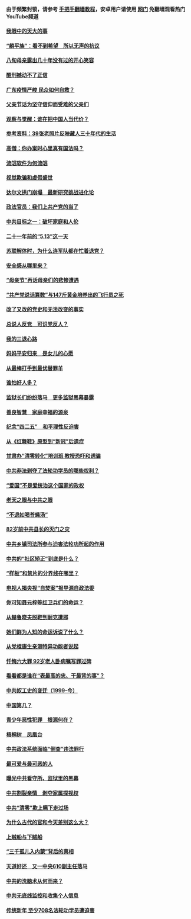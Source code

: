 #### 由于频繁封锁，请参考 [手把手翻墙教程](https://github.com/gfw-breaker/guides/wiki/)，安卓用户请使用 [网门](https://github.com/gfw-breaker/nogfw/blob/master/dl.md?t=07040101) 免翻墙观看热门YouTube频道 

#### [我眼中的天大的事](../pages/19/427619.md?t=07040101) 

#### [“躺平族”：看不到希望　所以无声的抗议](../pages/19/427464.md?t=07040101) 

#### [八旬母亲露出几十年没有过的开心笑容](../pages/19/427429.md?t=07040101) 

#### [酷刑撼动不了正信](../pages/19/427414.md?t=07040101) 

#### [广东疫情严峻 民众如何自救？](../pages/19/427311.md?t=07040101) 

#### [父亲节话为坚守信仰而受难的父亲们](../pages/19/427033.md?t=07040101) 

#### [观察与觉醒：谁在把中国人当代价？](../pages/19/426987.md?t=07040101) 

#### [参考资料：39张老照片反映藏人三十年代的生活](../pages/19/426471.md?t=07040101) 

#### [高僧：你办案时心里真有国法吗？](../pages/19/426530.md?t=07040101) 

#### [流氓软件为何流氓](../pages/19/426531.md?t=07040101) 

#### [视觉欺骗和虚假盛世](../pages/19/426443.md?t=07040101) 

#### [达尔文拱门崩塌　最新研究挑战进化论](../pages/19/426009.md?t=07040101) 

#### [政法官员：我们上共产党的当了](../pages/19/425351.md?t=07040101) 

#### [中共目标之一：破坏家庭和人伦](../pages/19/424454.md?t=07040101) 

#### [二十一年前的“5.13”这一天](../pages/19/424814.md?t=07040101) 

#### [苏联解体时，为什么连军队都在忙着退党？](../pages/19/424335.md?t=07040101) 

#### [安全感从哪里来？](../pages/19/424336.md?t=07040101) 

#### [“母亲节”再话母亲们的悲惨遭遇](../pages/19/424234.md?t=07040101) 

#### [“共产党说话算数”与147斤黄金培养出的飞行员之死](../pages/19/424115.md?t=07040101) 

#### [改了又改的党史和无法改变的事实](../pages/19/424037.md?t=07040101) 

#### [总说人反党　可识党反人？](../pages/19/423820.md?t=07040101) 

#### [我的三退心路](../pages/19/423876.md?t=07040101) 

#### [妈妈平安归来　是女儿的心愿](../pages/19/423947.md?t=07040101) 

#### [从最棒打手到最优替罪羊](../pages/19/423819.md?t=07040101) 

#### [谁怕好人多？](../pages/19/423774.md?t=07040101) 

#### [监狱长们纷纷落马　更多监狱黑幕暴露](../pages/19/423787.md?t=07040101) 

#### [善良智慧　家庭幸福的源泉](../pages/19/423632.md?t=07040101) 

#### [纪念“四二五”　和平理性反迫害](../pages/19/423660.md?t=07040101) 

#### [从《红舞鞋》原型到“新冠”后遗症](../pages/19/423509.md?t=07040101) 

#### [甘肃办“清零转化”培训班 教授恐吓和诱骗](../pages/19/423498.md?t=07040101) 

#### [中共非法剥夺了法轮功学员的哪些权利？](../pages/19/423392.md?t=07040101) 

#### [“爱国”不是爱统治这个国家的政权](../pages/19/423029.md?t=07040101) 

#### [老天之眼与中共之眼](../pages/19/423378.md?t=07040101) 

#### [“不退如喝苍蝇汤”](../pages/19/423287.md?t=07040101) 

#### [82岁前中共县长的灭门之灾](../pages/19/423055.md?t=07040101) 

#### [中共乡镇司法所参与迫害法轮功所起的作用](../pages/19/423064.md?t=07040101) 

#### [中共的“社区矫正”到底是什么？](../pages/19/422870.md?t=07040101) 

#### [“样板”和禁片的分界线在哪里？](../pages/19/422704.md?t=07040101) 

#### [电视人揭央视“自焚案”报导源自政法委](../pages/19/422770.md?t=07040101) 

#### [你可知聂元梓等红卫兵们的命运？](../pages/19/422848.md?t=07040101) 

#### [从赫鲁晓夫脱鞋到耐克遭邪](../pages/19/422826.md?t=07040101) 

#### [她们鲜为人知的命运诉说了什么？](../pages/19/422754.md?t=07040101) 

#### [从党棍康生亲测特异功能者说起](../pages/19/422657.md?t=07040101) 

#### [忏悔六大罪 92岁老人卧病嘱写罪过碑](../pages/19/422750.md?t=07040101) 

#### [看看都是谁在“表最高的忠、干最背的事”？](../pages/19/422703.md?t=07040101) 

#### [中共奴工史的变迁（1999-今）](../pages/19/422656.md?t=07040101) 

#### [中国第几？](../pages/19/422496.md?t=07040101) 

#### [青少年恶性犯罪　根源何在？](../pages/19/422449.md?t=07040101) 

#### [梧桐树　凤凰台](../pages/19/422442.md?t=07040101) 

#### [中共政法系统面临“倒查”违法罪行](../pages/19/422497.md?t=07040101) 

#### [最可爱与最可恶的人](../pages/19/422448.md?t=07040101) 

#### [曝光中共看守所、监狱里的黑幕](../pages/19/422390.md?t=07040101) 

#### [中共割裂亲情　剥夺家属探视权](../pages/19/422364.md?t=07040101) 

#### [中共“清零”欺上瞒下走过场](../pages/19/422306.md?t=07040101) 

#### [为什么古代的官和今天差别这么大？](../pages/19/422228.md?t=07040101) 

#### [上贼船与下贼船](../pages/19/422276.md?t=07040101) 

#### [“三千孤儿入内蒙”背后的真相](../pages/19/422229.md?t=07040101) 

#### [天道好还　又一中央610副主任落马](../pages/19/422155.md?t=07040101) 

#### [中共的洗脑术从何而来？](../pages/19/422154.md?t=07040101) 

#### [中共无底线监控和收集个人信息](../pages/19/422039.md?t=07040101) 

#### [传统新年 至少708名法轮功学员遭迫害](../pages/19/421946.md?t=07040101) 

